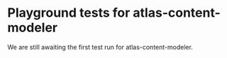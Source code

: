 # Playground tests for atlas-content-modeler
We are still awaiting the first test run for atlas-content-modeler.
